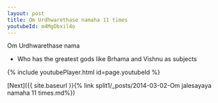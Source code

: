 ```yaml
---
layout: post
title: Om Urdhwarethase namaha 11 times
youtubeId: m4MgDbxil4o
---
```

 
 
Om Urdhwarethase nama 
 
 -  Who has the greatest gods like Brhama and Vishnu as subjects 
 
  
 
  
 
 
 
 
 
 


{% include youtubePlayer.html id=page.youtubeId %}
 
[Next]({{ site.baseurl }}{% link  split1/_posts/2014-03-02-Om jalesayaya namaha 11 times.md%})
 
